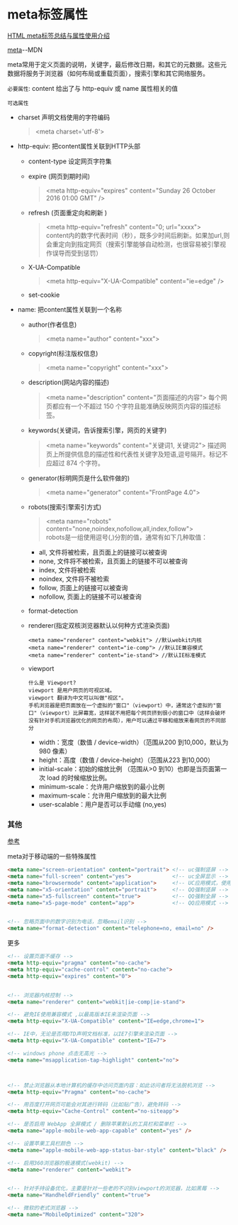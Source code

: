# meta标签属性
[HTML meta标签总结与属性使用介绍](https://segmentfault.com/a/1190000004279791)

[meta](https://developer.mozilla.org/zh-CN/docs/Web/HTML/Element/meta)--MDN

meta常用于定义页面的说明，关键字，最后修改日期，和其它的元数据。这些元数据将服务于浏览器（如何布局或重载页面），搜索引擎和其它网络服务。

`必要属性`: content 给出了与 http-equiv 或 name 属性相关的值


`可选属性`

* charset 声明文档使用的字符编码
  >\<meta charset='utf-8'>

* http-equiv: 把content属性关联到HTTP头部  
  * content-type  设定网页字符集
  
  * expire (网页到期时间)
    >\<meta http-equiv="expires" content="Sunday 26 October 2016 01:00 GMT" />

  * refresh (页面重定向和刷新 )
    >\<meta http-equiv="refresh" content="0; url="xxxx">  
      content内的数字代表时间（秒），既多少时间后刷新。如果加url,则会重定向到指定网页（搜索引擎能够自动检测，也很容易被引擎视作误导而受到惩罚）

  * X-UA-Compatible
    >\<meta http-equiv="X-UA-Compatible" content="ie=edge" />
    
  * set-cookie
    ><meta http-equiv="Set-Cookie" content="User=xxx; path=/; expires=Sunday, 10-Jan-16 10:00:00 GMT"> 

* name: 把content属性关联到一个名称
  * author(作者信息) 
    >\<meta name="author" content="xxx"> 

  * copyright(标注版权信息) 
    >\<meta name="copyright" content="xxx"> 

  * description(网站内容的描述) 
    >\<meta name="description" content="页面描述的内容">
     每个网页都应有一个不超过 150 个字符且能准确反映网页内容的描述标签。

  * keywords(关键词，告诉搜索引擎，网页的关键字) 
    >\<meta name="keywords" content="关键词1, 关键词2">
     描述网页上所提供信息的描述性和代表性关键字及短语,逗号隔开。标记不应超过 874 个字符。
  
  * generator(标明网页是什么软件做的)
    >\<meta name="generator" content="FrontPage 4.0">

  * robots(搜索引擎索引方式)
    > \<meta name="robots" content="none,noindex,nofollow,all,index,follow">  
      robots是一组使用逗号(,)分割的值，通常有如下几种取值：  
       * all, 文件将被检索，且页面上的链接可以被查询  
       * none, 文件将不被检索，且页面上的链接不可以被查询  
       * index, 文件将被检索  
       * noindex, 文件将不被检索  
       * follow, 页面上的链接可以被查询  
       * nofollow, 页面上的链接不可以被查询  

  * format-detection 
  * renderer(指定双核浏览器默认以何种方式渲染页面)
    >
        <meta name="renderer" content="webkit"> //默认webkit内核
        <meta name="renderer" content="ie-comp"> //默认IE兼容模式
        <meta name="renderer" content="ie-stand"> //默认IE标准模式

  * viewport
    >
        什么是 Viewport?
        viewport 是用户网页的可视区域。
        viewport 翻译为中文可以叫做"视区"。
        手机浏览器是把页面放在一个虚拟的"窗口"（viewport）中，通常这个虚拟的"窗口"（viewport）比屏幕宽，这样就不用把每个网页挤到很小的窗口中（这样会破坏没有针对手机浏览器优化的网页的布局），用户可以通过平移和缩放来看网页的不同部分

    >
      <meta name="viewport" content="width=device-width,initial-scale=1.0, maximum-scale=1.0,minimum-scale=1.0,user-scalable=no">

      * width：宽度（数值 / device-width）（范围从200 到10,000，默认为980 像素）  
      * height：高度（数值 / device-height）（范围从223 到10,000）  
      * initial-scale：初始的缩放比例 （范围从>0 到10）也即是当页面第一次 load 的时候缩放比例。  
      * minimum-scale：允许用户缩放到的最小比例  
      * maximum-scale：允许用户缩放到的最大比例  
      * user-scalable：用户是否可以手动缩 (no,yes)  
    
    

### 其他

[参考](https://segmentfault.com/a/1190000002407912)

meta对于移动端的一些特殊属性
```html
<meta name="screen-orientation" content="portrait"> <!-- uc强制竖屏 -->
<meta name="full-screen" content="yes">             <!-- uc全屏显示 -->
<meta name="browsermode" content="application">     <!-- UC应用模式，使用了application这种应用模式后，页面讲默认全屏，禁止长按菜单，禁止收拾，标准排版，以及强制图片显示。 -->
<meta name="x5-orientation" content="portrait">     <!-- QQ强制竖屏 -->
<meta name="x5-fullscreen" content="true">          <!-- QQ强制全屏 -->
<meta name="x5-page-mode" content="app">            <!-- QQ应用模式 -->


<!-- 忽略页面中的数字识别为电话，忽略email识别 -->
<meta name="format-detection" content="telephone=no, email=no" />
```
更多
```html
<!-- 设置页面不缓存 -->
<meta http-equiv="pragma" content="no-cache">
<meta http-equiv="cache-control" content="no-cache">
<meta http-equiv="expires" content="0">


<!-- 浏览器内核控制 -->
<meta name="renderer" content="webkit|ie-comp|ie-stand">

<!-- 避免IE使用兼容模式 ,以最高版本IE来渲染页面 -->
<meta http-equiv="X-UA-Compatible" content="IE=edge,chrome=1">  

<!-- IE中，无论是否用DTD声明文档标准，以IE7引擎来渲染页面 -->
<meta http-equiv="X-UA-Compatible" content="IE=7">    

<!-- windows phone 点击无高光 -->
<meta name="msapplication-tap-highlight" content="no">



<!-- 禁止浏览器从本地计算机的缓存中访问页面内容：如此访问者将无法脱机浏览 -->
<meta http-equiv="Pragma" content="no-cache">

<!-- 用百度打开网页可能会对其进行转码（比如贴广告），避免转码 -->
<meta http-equiv="Cache-Control" content="no-siteapp">

<!-- 是否启用 WebApp 全屏模式 / 删除苹果默认的工具栏和菜单栏 -->
<meta name="apple-mobile-web-app-capable" content="yes" />

<!-- 设置苹果工具栏颜色 -->
<meta name="apple-mobile-web-app-status-bar-style" content="black" />

<!-- 启用360浏览器的极速模式(webkit) -->
<meta name="renderer" content="webkit">


<!-- 针对手持设备优化，主要是针对一些老的不识别viewport的浏览器，比如黑莓 -->
<meta name="HandheldFriendly" content="true">

<!-- 微软的老式浏览器 -->
<meta name="MobileOptimized" content="320">


```